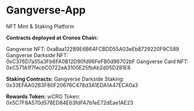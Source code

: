 # Gangverse-App
NFT Mint &amp; Staking Platform

**Contracts deployed at Cronos Chain:**

Gangverse NFT: 0xaBaa122B9E6B64FCBDD55A03eEb8729220F9C589
Gangverse Darkside NFT: 0xC376D7a55a3Fb6FA0B12D90fd96FeFB0d96702bF
Gangverse Card NFT: 0xC571A1f7fecbC0722eA3100E25fbAb2d05D291E8


**Staking Contracts:**
Gangverse Darkside Staking: 0x33EFAA02B3F80F20676C478d3A1EDA1A47ECA0a3

**Rewards Token:**
wCRO Token: 0x5C7F8A570d578ED84E63fdFA7b1eE72dEae1AE23
